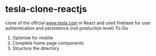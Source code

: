 # tesla-clone-reactjs
 clone of the official www.tesla.com in React and used firebase for user authentication and persistence 
 (not production level)
 To-Do
 1) Optimise for mobile 
 2) Complete home page components
 3) Structure the directory 
